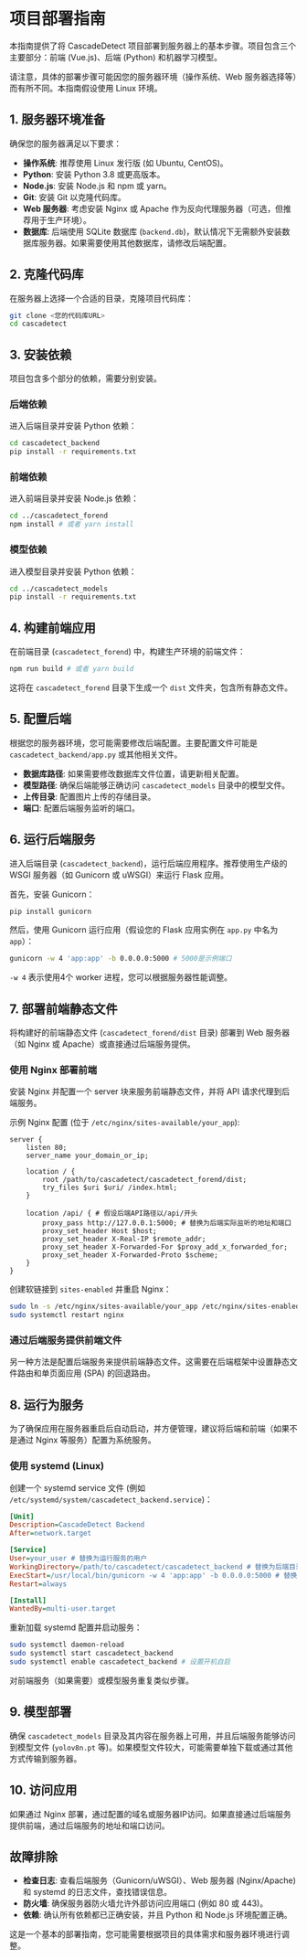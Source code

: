# 项目部署指南

本指南提供了将 CascadeDetect 项目部署到服务器上的基本步骤。项目包含三个主要部分：前端 (Vue.js)、后端 (Python) 和机器学习模型。

请注意，具体的部署步骤可能因您的服务器环境（操作系统、Web 服务器选择等）而有所不同。本指南假设使用 Linux 环境。

## 1. 服务器环境准备

确保您的服务器满足以下要求：

-   **操作系统**: 推荐使用 Linux 发行版 (如 Ubuntu, CentOS)。
-   **Python**: 安装 Python 3.8 或更高版本。
-   **Node.js**: 安装 Node.js 和 npm 或 yarn。
-   **Git**: 安装 Git 以克隆代码库。
-   **Web 服务器**: 考虑安装 Nginx 或 Apache 作为反向代理服务器（可选，但推荐用于生产环境）。
-   **数据库**: 后端使用 SQLite 数据库 (`backend.db`)，默认情况下无需额外安装数据库服务器。如果需要使用其他数据库，请修改后端配置。

## 2. 克隆代码库

在服务器上选择一个合适的目录，克隆项目代码库：

```bash
git clone <您的代码库URL>
cd cascadetect
```

## 3. 安装依赖

项目包含多个部分的依赖，需要分别安装。

### 后端依赖

进入后端目录并安装 Python 依赖：

```bash
cd cascadetect_backend
pip install -r requirements.txt
```

### 前端依赖

进入前端目录并安装 Node.js 依赖：

```bash
cd ../cascadetect_forend
npm install # 或者 yarn install
```

### 模型依赖

进入模型目录并安装 Python 依赖：

```bash
cd ../cascadetect_models
pip install -r requirements.txt
```

## 4. 构建前端应用

在前端目录 (`cascadetect_forend`) 中，构建生产环境的前端文件：

```bash
npm run build # 或者 yarn build
```

这将在 `cascadetect_forend` 目录下生成一个 `dist` 文件夹，包含所有静态文件。

## 5. 配置后端

根据您的服务器环境，您可能需要修改后端配置。主要配置文件可能是 `cascadetect_backend/app.py` 或其他相关文件。

-   **数据库路径**: 如果需要修改数据库文件位置，请更新相关配置。
-   **模型路径**: 确保后端能够正确访问 `cascadetect_models` 目录中的模型文件。
-   **上传目录**: 配置图片上传的存储目录。
-   **端口**: 配置后端服务监听的端口。

## 6. 运行后端服务

进入后端目录 (`cascadetect_backend`)，运行后端应用程序。推荐使用生产级的 WSGI 服务器（如 Gunicorn 或 uWSGI）来运行 Flask 应用。

首先，安装 Gunicorn：

```bash
pip install gunicorn
```

然后，使用 Gunicorn 运行应用（假设您的 Flask 应用实例在 `app.py` 中名为 `app`）：

```bash
gunicorn -w 4 'app:app' -b 0.0.0.0:5000 # 5000是示例端口
```

`-w 4` 表示使用4个 worker 进程，您可以根据服务器性能调整。

## 7. 部署前端静态文件

将构建好的前端静态文件 (`cascadetect_forend/dist` 目录) 部署到 Web 服务器（如 Nginx 或 Apache）或直接通过后端服务提供。

### 使用 Nginx 部署前端

安装 Nginx 并配置一个 server 块来服务前端静态文件，并将 API 请求代理到后端服务。

示例 Nginx 配置 (位于 `/etc/nginx/sites-available/your_app`):

```nginx
server {
    listen 80;
    server_name your_domain_or_ip;

    location / {
        root /path/to/cascadetect/cascadetect_forend/dist;
        try_files $uri $uri/ /index.html;
    }

    location /api/ { # 假设后端API路径以/api/开头
        proxy_pass http://127.0.0.1:5000; # 替换为后端实际监听的地址和端口
        proxy_set_header Host $host;
        proxy_set_header X-Real-IP $remote_addr;
        proxy_set_header X-Forwarded-For $proxy_add_x_forwarded_for;
        proxy_set_header X-Forwarded-Proto $scheme;
    }
}
```

创建软链接到 `sites-enabled` 并重启 Nginx：

```bash
sudo ln -s /etc/nginx/sites-available/your_app /etc/nginx/sites-enabled/
sudo systemctl restart nginx
```

### 通过后端服务提供前端文件

另一种方法是配置后端服务来提供前端静态文件。这需要在后端框架中设置静态文件路由和单页面应用 (SPA) 的回退路由。

## 8. 运行为服务

为了确保应用在服务器重启后自动启动，并方便管理，建议将后端和前端（如果不是通过 Nginx 等服务）配置为系统服务。

### 使用 systemd (Linux)

创建一个 systemd service 文件 (例如 `/etc/systemd/system/cascadetect_backend.service`)：

```ini
[Unit]
Description=CascadeDetect Backend
After=network.target

[Service]
User=your_user # 替换为运行服务的用户
WorkingDirectory=/path/to/cascadetect/cascadetect_backend # 替换为后端目录的绝对路径
ExecStart=/usr/local/bin/gunicorn -w 4 'app:app' -b 0.0.0.0:5000 # 替换为您的Python环境和Gunicorn命令
Restart=always

[Install]
WantedBy=multi-user.target
```

重新加载 systemd 配置并启动服务：

```bash
sudo systemctl daemon-reload
sudo systemctl start cascadetect_backend
sudo systemctl enable cascadetect_backend # 设置开机自启
```

对前端服务（如果需要）或模型服务重复类似步骤。

## 9. 模型部署

确保 `cascadetect_models` 目录及其内容在服务器上可用，并且后端服务能够访问到模型文件 (`yolov8n.pt` 等)。如果模型文件较大，可能需要单独下载或通过其他方式传输到服务器。

## 10. 访问应用

如果通过 Nginx 部署，通过配置的域名或服务器IP访问。如果直接通过后端服务提供前端，通过后端服务的地址和端口访问。

## 故障排除

-   **检查日志**: 查看后端服务（Gunicorn/uWSGI）、Web 服务器 (Nginx/Apache) 和 systemd 的日志文件，查找错误信息。
-   **防火墙**: 确保服务器防火墙允许外部访问应用端口 (例如 80 或 443)。
-   **依赖**: 确认所有依赖都已正确安装，并且 Python 和 Node.js 环境配置正确。

这是一个基本的部署指南，您可能需要根据项目的具体需求和服务器环境进行调整。